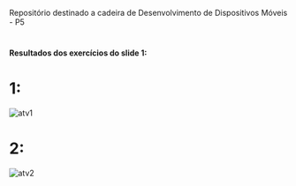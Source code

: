 Repositório destinado a cadeira de Desenvolvimento de Dispositivos Móveis - P5
#

**Resultados dos exercícios do slide 1:**

# 1:
![atv1](https://github.com/user-attachments/assets/1831a23d-752e-4528-98d1-4d8bf375b83e)

# 2:
![atv2](https://github.com/user-attachments/assets/a27b99b0-d69d-489d-bfac-4caf46291c69)



